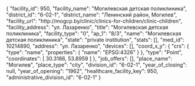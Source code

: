 {
    "facility_id": 950,
    "facility_name": "Могилевская детская поликлиника",
    "district_id": "6-02-1",
    "district_name": "Ленинский район, Могилев",
    "facility_url": "http:\/\/mogcp.by\/clinic\/clinics-for-children\/clinic-children",
    "facility_address": "ул. Лазаренко",
    "title": "Могилевская детская поликлиника",
    "facility_type": "0",
    "ap_1": "8\/3",
    "name": "Могилевская детская поликлиника",
    "state": "private institution",
    "stats": [],
    "med_id": 10214890,
    "address": "ул. Лазаренко",
    "devices": [],
    "coord_x_y": {
        "crs": {
            "type": "name",
            "properties": {
                "name": "EPSG:4326"
            }
        },
        "type": "Point",
        "coordinates": [
            30.3166,
            53.8959
        ]
    },
    "job_offers": [],
    "place_name": "Могилев",
    "place_type": "city",
    "division_id": "6-02-1",
    "year_of_closing": null,
    "year_of_opening": "1962",
    "healthcare_facility_key": 950,
    "administrative_division_id": "6-02-1"
}